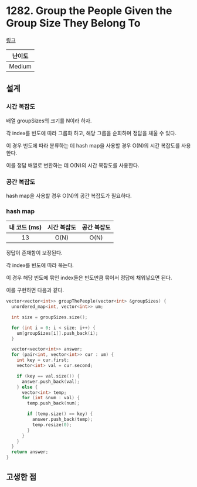 # 1282. Group the People Given the Group Size They Belong To

[링크](https://leetcode.com/problems/group-the-people-given-the-group-size-they-belong-to/)

| 난이도 |
| :----: |
| Medium |

## 설계

### 시간 복잡도

배열 groupSizes의 크기를 N이라 하자.

각 index를 빈도에 따라 그룹화 하고, 해당 그룹을 순회하며 정답을 채울 수 있다.

이 경우 빈도에 따라 분류하는 데 hash map을 사용할 경우 O(N)의 시간 복잡도를 사용한다.

이를 정답 배열로 변환하는 데 O(N)의 시간 복잡도를 사용한다.

### 공간 복잡도

hash map을 사용할 경우 O(N)의 공간 복잡도가 필요하다.

### hash map

| 내 코드 (ms) | 시간 복잡도 | 공간 복잡도 |
| :----------: | :---------: | :---------: |
|      13      |    O(N)     |    O(N)     |

정답이 존재함이 보장된다.

각 index를 빈도에 따라 묶는다.

이 경우 해당 빈도에 묶인 index들은 빈도만큼 묶어서 정답에 채워넣으면 된다.

이를 구현하면 다음과 같다.

```cpp
vector<vector<int>> groupThePeople(vector<int> &groupSizes) {
  unordered_map<int, vector<int>> um;

  int size = groupSizes.size();

  for (int i = 0; i < size; i++) {
    um[groupSizes[i]].push_back(i);
  }

  vector<vector<int>> answer;
  for (pair<int, vector<int>> cur : um) {
    int key = cur.first;
    vector<int> val = cur.second;

    if (key == val.size()) {
      answer.push_back(val);
    } else {
      vector<int> temp;
      for (int &num : val) {
        temp.push_back(num);

        if (temp.size() == key) {
          answer.push_back(temp);
          temp.resize(0);
        }
      }
    }
  }
  return answer;
}
```

## 고생한 점
